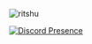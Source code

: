 <p align="left"> <img src="https://komarev.com/ghpvc/?username=ritshu&label=Profile%20views&color=0e75b6&style=flat" alt="ritshu" /> </p>

[![Discord Presence](https://lanyard-profile-readme.vercel.app/api/216282035503890442?hideDiscrim=false&borderRadius=28px&idleMessage=☄️%20Hoshiyomis%20☄️)](https://discord.com/users/216282035503890442)
